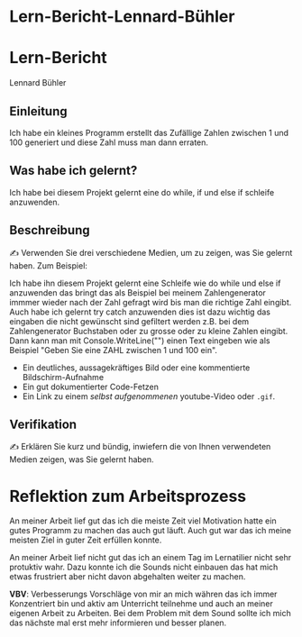 # Lern-Bericht-Lennard-Bühler

# Lern-Bericht
Lennard Bühler

## Einleitung

Ich habe ein kleines Programm erstellt das Zufällige Zahlen zwischen 1 und 100 generiert und diese Zahl muss man dann erraten.

## Was habe ich gelernt?

Ich habe bei diesem Projekt gelernt eine do while, if und else if schleife anzuwenden.

## Beschreibung

✍️ Verwenden Sie drei verschiedene Medien, um zu zeigen, was Sie gelernt haben. Zum Beispiel:

Ich habe ihn diesem Projekt gelernt eine Schleife wie do while und else if anzuwenden das bringt das als Beispiel bei meinem Zahlengenerator immmer wieder nach der Zahl gefragt wird bis man die richtige Zahl eingibt. Auch habe ich gelernt try catch anzuwenden dies ist dazu wichtig das eingaben die nicht gewünscht sind gefiltert werden z.B. bei dem Zahlengenerator Buchstaben oder zu grosse oder zu kleine Zahlen eingibt. Dann kann man mit Console.WriteLine("") einen Text eingeben wie als Beispiel "Geben Sie eine ZAHL zwischen 1 und 100 ein".






* Ein deutliches, aussagekräftiges Bild oder eine kommentierte Bildschirm-Aufnahme
* Ein gut dokumentierter Code-Fetzen
* Ein Link zu einem *selbst aufgenommenen* youtube-Video oder `.gif`.

## Verifikation

✍️ Erklären Sie kurz und bündig, inwiefern die von Ihnen verwendeten Medien zeigen, was Sie gelernt haben.

# Reflektion zum Arbeitsprozess

An meiner Arbeit lief gut das ich die meiste Zeit viel Motivation hatte ein gutes Programm zu machen das auch gut läuft. Auch gut war das ich meine meisten Ziel in guter Zeit erfüllen konnte. 

An meiner Arbeit lief nicht gut das ich an einem Tag im Lernatilier nicht sehr protuktiv wahr. Dazu konnte ich die Sounds nicht einbauen das hat mich etwas frustriert aber nicht davon abgehalten weiter zu machen.

**VBV**: Verbesserungs Vorschläge von mir an mich währen das ich immer Konzentriert bin und aktiv am Unterricht teilnehme und auch an meiner eigenen Arbeit zu Arbeiten. Bei dem Problem mit dem Sound sollte ich mich das nächste mal erst mehr informieren und besser planen.
